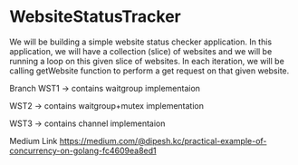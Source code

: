 # WebsiteStatusTracker 
We will be building a simple website status checker application. In this application, we will have a collection (slice) of websites and we will be running a loop on this given slice of websites. In each iteration, we will be calling getWebsite function to perform a get request on that given website.

Branch
WST1 -> contains waitgroup implementaion

WST2 -> contains waitgroup+mutex implementation

WST3 -> contains channel implementaion

Medium Link https://medium.com/@dipesh.kc/practical-example-of-concurrency-on-golang-fc4609ea8ed1
